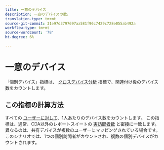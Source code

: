 ```yaml
---
title: 一意のデバイス
description: 一意のデバイスの数。
translation-type: tm+mt
source-git-commit: 31e97d3797697aa581f96c7429c728e055ab492a
workflow-type: tm+mt
source-wordcount: '78'
ht-degree: 6%

---
```



# 一意のデバイス

「個別デバイス」指標は、 [クロスデバイス分析](../cda/overview.md) 指標で、関連付け後のデバイス数をカウントします。

## この指標の計算方法

すべての [ユーザーに対して](people.md)、1人あたりのデバイス数をカウントします。 この指標は、通常、CDA以外のレポートスイートの [実訪問者数](unique-visitors.md) と密接に一致します。 異なるのは、共有デバイスが複数のユーザーにマッピングされている場合です。 このシナリオでは、1つの個別訪問者がカウントされ、複数の個別デバイスがカウントされます。
